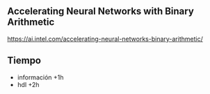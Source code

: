 ## Accelerating Neural Networks with Binary Arithmetic
 
 https://ai.intel.com/accelerating-neural-networks-binary-arithmetic/
 
 ## Tiempo
- información +1h
- hdl +2h
 